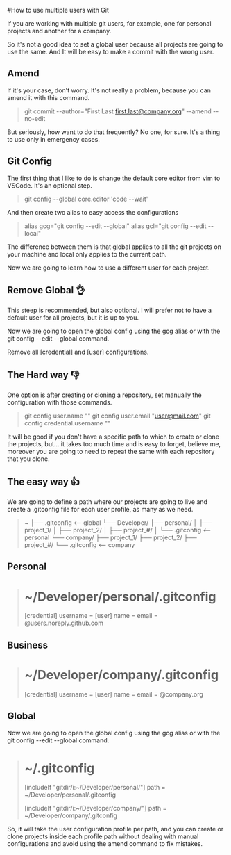 #How to use multiple users with Git

If you are working with multiple git users, for example, one for personal projects and another for a company.

So it's not a good idea to set a global user because all projects are going to use the same. And It will be easy to make a commit with the wrong user.

## Amend

If it's your case, don't worry. It's not really a problem, because you can amend it with this command.

> git commit --author="First Last <first.last@company.org>" --amend --no-edit 

But seriously, how want to do that frequently? No one, for sure. It's a thing to use only in emergency cases.

## Git Config

The first thing that I like to do is change the default core editor from vim to VSCode. It's an optional step.

> git config --global core.editor 'code --wait'

And then create two alias to easy access the configurations

> alias gcg="git config --edit --global"
> alias gcl="git config --edit --local"

The difference between them is that global applies to all the git projects on your machine and local only applies to the current path.

Now we are going to learn how to use a different user for each project.

## Remove Global 👌
This steep is recommended, but also optional. I will prefer not to have a default user for all projects, but it is up to you.

Now we are going to open the global config using the gcg alias or with the git config --edit --global command.

Remove all [credential] and [user] configurations.

## The Hard way 👎
One option is after creating or cloning a repository, set manually the configuration with those commands.

> git config user.name "<user>"
> git config user.email "<user@mail.com>"
> git config credential.username "<user>"

It will be good if you don't have a specific path to which to create or clone the projects, but... it takes too much time and is easy to forget, believe me, moreover you are going to need to repeat the same with each repository that you clone.

## The easy way 👍
We are going to define a path where our projects are going to live and create a .gitconfig file for each user profile, as many as we need.

> ~
> ├── .gitconfig <-- global
> └── Developer/
>    ├── personal/
>    │   ├── project_1/
>    │   ├── project_2/
>    │   ├── project_#/
>    │   └── .gitconfig <-- personal
>    └── company/
>        ├── project_1/
>        ├── project_2/
>        ├── project_#/
>        └── .gitconfig <-- company

## Personal

> # ~/Developer/personal/.gitconfig
> 
> [credential]
>     username = <github-user>
> [user]
>     name = <github-user>
>     email = <github-user>@users.noreply.github.com

## Business

> # ~/Developer/company/.gitconfig
> 
> [credential]
>     username = <user>
> [user]
>     name = <First Name and Last Name>
>     email = <user>@company.org

## Global
Now we are going to open the global config using the gcg alias or with the git config --edit --global command.

> # ~/.gitconfig
> 
> [includeIf "gitdir/i:~/Developer/personal/"]
>     path = ~/Developer/personal/.gitconfig
> 
> [includeIf "gitdir/i:~/Developer/company/"]
>     path = ~/Developer/company/.gitconfig

So, it will take the user configuration profile per path, and you can create or clone projects inside each profile path without dealing with manual configurations and avoid using the amend command to fix mistakes.